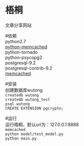 梧桐
================
文章分享网站  

#依赖  
python2.7  
[python-memcached](https://github.com/linsomniac/python-memcached)    
python-tornado  
python-psycopg2  
postgresql-9.2  
postgresql-contrib-9.2  
[memcached](http://memcached.org/)  

#安装  
创建数据库wutong  
`createdb wutong`  
`createdb wutong_test`  
`psql wutong`  
`CREATE EXTENSION pgcrypto;`  

#运行   
运行梧桐，默认url为：127.0.0.1:8888  
`memcached`  
`python model/test_model.py`  
`python main.py`  
